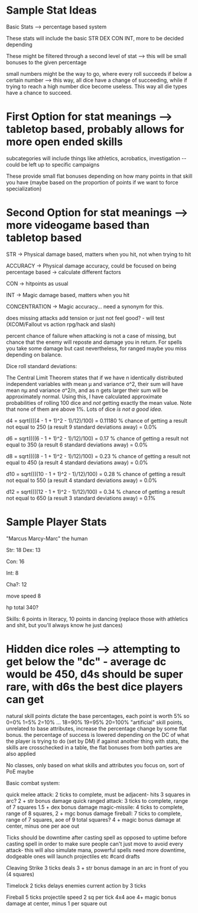 # Sample Stat Ideas
Basic Stats --> percentage based system

These stats will include the basic STR DEX CON INT, more to be decided depending

These might be filtered through a second level of stat --> this will be small bonuses to the given percentage

small numbers might be the way to go, where every roll succeeds if below a certain number --> this way, all dice have a change
 of succeeding, while if trying to reach a high number dice become useless. This way all die types have a chance to succeed.

# First Option for stat meanings --> tabletop based, probably allows for more open ended skills

subcategories will include things like athletics, acrobatics, investigation -- could be left up to specific campaigns

These provide small flat bonuses depending on how many points in that skill you have (maybe based on the proportion of points if we want to force specialization)


# Second Option for stat meanings --> more videogame based than tabletop based

STR -> Physical damage based, matters when you hit, not when trying to hit

ACCURACY -> Physical damage accuracy, could be focused on being percentage based -> calculate different factors

CON -> hitpoints as usual

INT -> Magic damage based, matters when you hit

CONCENTRATION -> Magic accuracy... need a synonym for this.

does missing attacks add tension or just not feel good? - will test (XCOM/Fallout vs action rpg/hack and slash)

percent chance of failure when attacking is not a case of missing, but chance that the enemy will reposte and damage you in return. For spells you take some damage but cast nevertheless, for ranged maybe you miss depending on balance.

Dice roll standard deviations:

The Central Limit Theorem states that if we have n identically distributed independent variables with mean μ and variance σ^2, their sum will have mean nμ and variance σ^2/n, and as n gets larger their sum will be approximately normal. Using this, I have calculated approximate probabilities of rolling 100 dice and *not* getting exactly the mean value. Note that none of them are above 1%. Lots of dice *is not a good idea*.

d4 = sqrt((((4 - 1 + 1)^2 - 1)/12)/100) = 0.11180
% chance of getting a result not equal to 250 (a result 9 standard deviations away) = 0.0%

d6 = sqrt((((6 - 1 + 1)^2 - 1)/12)/100) = 0.17
% chance of getting a result not equal to 350 (a result 6 standard deviations away) = 0.0%

d8 = sqrt((((8 - 1 + 1)^2 - 1)/12)/100) = 0.23
% chance of getting a result not equal to 450 (a result 4 standard deviations away) = 0.0%

d10 = sqrt((((10 - 1 + 1)^2 - 1)/12)/100) = 0.28
% chance of getting a result not equal to 550 (a result 4 standard deviations away) = 0.0%

d12 = sqrt((((12 - 1 + 1)^2 - 1)/12)/100) = 0.34
% chance of getting a result not equal to 650 (a result 3 standard deviations away) = 0.1%

# Sample Player Stats

"Marcus Marcy-Marc" the human

Str: 18
Dex: 13

Con: 16

Int: 8

Cha?: 12

move speed 8

hp total 340?

Skills: 6 points in literacy, 10 points in dancing (replace those with athletics and shit, but you'll always know he just dances)

# Hidden dice roles --> attempting to get below the "dc" - average dc would be 450, d4s should be super rare, with d6s the best dice players can get

natural skill points dictate the base percentages, each point is worth 5% so 0=0% 1=5% 2=10% ... 18=90% 19=95% 20=100%
"artificial" skill points, unrelated to base attributes, increase the percentage change by some flat bonus.
the percentage of success is lowered depending on the DC of what the player is trying to do (set by DM)
if against another thing with stats, the skills are crosschecked in a table, the flat bonuses from both parties are also applied

No classes, only based on what skills and attributes you focus on, sort of PoE maybe



Basic combat system:

quick melee attack: 2 ticks to complete, must be adjacent- hits 3 squares in arc? 2 + str bonus damage
quick ranged attack: 3 ticks to complete, range of 7 squares 1.5 + dex bonus damage
magic-missile: 4 ticks to complete, range of 8 squares, 2 + mgc bonus damage
fireball: 7 ticks to complete, range of 7 squares, aoe of 9 total squares? 4 + magic bonus damage at center, minus one per aoe out

Ticks should be downtime after casting spell as opposed to uptime before casting spell in order to make sure people can't just move to avoid every attack- this will also simulate mana, powerful spells need more downtime, dodgeable ones will launch projectiles etc
#card drafts

Cleaving Strike
3 ticks
deals 3 + str bonus damage in an arc in front of you (4 squares)

Timelock
2 ticks
delays enemies current action by 3 ticks

Fireball
5 ticks
projectile speed 2 sq per tick
4x4 aoe 4+ magic bonus damage at center, minus 1 per square out





